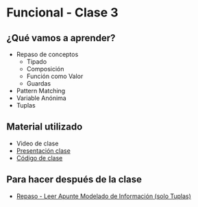 # Funcional - Clase 3

## ¿Qué vamos a aprender?

* Repaso de conceptos
    * Tipado
    * Composición
    * Función como Valor
    * Guardas
* Pattern Matching
* Variable Anónima
* Tuplas

## Material utilizado

* Video de clase
* [Presentación clase](https://docs.google.com/presentation/d/1DxUhgWaIfmK0ezIbmZb6bjDTSOxF0O6AvuJ_5TbA6BA)
* [Código de clase](https://github.com/pdep-st/seguimiento/blob/main/seguimiento/2023/funcional/practica/clase3.hs)

## Para hacer después de la clase

* [Repaso - Leer Apunte Modelado de Información (solo Tuplas)](https://docs.google.com/document/d/11C2UAbP70dP7sTID-ZxJm_a-5ypKxQUEuZr6GVk5yFI/edit#heading=h.x2xuqlkw85oe)
